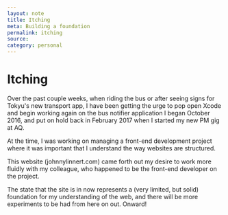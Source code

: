 ```yaml
---
layout: note
title: Itching
meta: Building a foundation
permalink: itching
source:
category: personal
---
```


# Itching

Over the past couple weeks, when riding the bus or after seeing signs for Tokyu's new transport app, I have been getting the urge to pop open Xcode and begin working again on the bus notifier application I began October 2016, and put on hold back in February 2017 when I started my new PM gig at AQ.

At the time, I was working on managing a front-end development project where it was important that I understand the way websites are structured.   

This website (johnnylinnert.com) came forth out my desire to work more fluidly with my colleague, who happened to be the front-end developer on the project.

The state that the site is in now represents a (very limited, but solid)
foundation for my understanding of the web, and there will be more experiments to be had from here on out. Onward!
